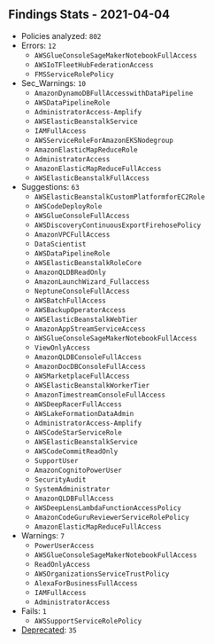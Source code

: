 ## Findings Stats - 2021-04-04

- Policies analyzed: `802`
- Errors: `12`
  - `AWSGlueConsoleSageMakerNotebookFullAccess`
  - `AWSIoTFleetHubFederationAccess`
  - `FMSServiceRolePolicy`
- Sec_Warnings: `10`
  - `AmazonDynamoDBFullAccesswithDataPipeline`
  - `AWSDataPipelineRole`
  - `AdministratorAccess-Amplify`
  - `AWSElasticBeanstalkService`
  - `IAMFullAccess`
  - `AWSServiceRoleForAmazonEKSNodegroup`
  - `AmazonElasticMapReduceRole`
  - `AdministratorAccess`
  - `AmazonElasticMapReduceFullAccess`
  - `AWSElasticBeanstalkFullAccess`
- Suggestions: `63`
  - `AWSElasticBeanstalkCustomPlatformforEC2Role`
  - `AWSCodeDeployRole`
  - `AWSGlueConsoleFullAccess`
  - `AWSDiscoveryContinuousExportFirehosePolicy`
  - `AmazonVPCFullAccess`
  - `DataScientist`
  - `AWSDataPipelineRole`
  - `AWSElasticBeanstalkRoleCore`
  - `AmazonQLDBReadOnly`
  - `AmazonLaunchWizard_Fullaccess`
  - `NeptuneConsoleFullAccess`
  - `AWSBatchFullAccess`
  - `AWSBackupOperatorAccess`
  - `AWSElasticBeanstalkWebTier`
  - `AmazonAppStreamServiceAccess`
  - `AWSGlueConsoleSageMakerNotebookFullAccess`
  - `ViewOnlyAccess`
  - `AmazonQLDBConsoleFullAccess`
  - `AmazonDocDBConsoleFullAccess`
  - `AWSMarketplaceFullAccess`
  - `AWSElasticBeanstalkWorkerTier`
  - `AmazonTimestreamConsoleFullAccess`
  - `AWSDeepRacerFullAccess`
  - `AWSLakeFormationDataAdmin`
  - `AdministratorAccess-Amplify`
  - `AWSCodeStarServiceRole`
  - `AWSElasticBeanstalkService`
  - `AWSCodeCommitReadOnly`
  - `SupportUser`
  - `AmazonCognitoPowerUser`
  - `SecurityAudit`
  - `SystemAdministrator`
  - `AmazonQLDBFullAccess`
  - `AWSDeepLensLambdaFunctionAccessPolicy`
  - `AmazonCodeGuruReviewerServiceRolePolicy`
  - `AmazonElasticMapReduceFullAccess`
- Warnings: `7`
  - `PowerUserAccess`
  - `AWSGlueConsoleSageMakerNotebookFullAccess`
  - `ReadOnlyAccess`
  - `AWSOrganizationsServiceTrustPolicy`
  - `AlexaForBusinessFullAccess`
  - `IAMFullAccess`
  - `AdministratorAccess`
- Fails: `1`
  - `AWSSupportServiceRolePolicy`
- [Deprecated](../DEPRECATED.json): `35`

